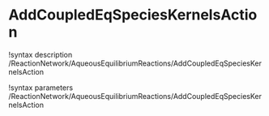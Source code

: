 <!-- MOOSE Documentation Stub: Remove this when content is added. -->

# AddCoupledEqSpeciesKernelsAction
!syntax description /ReactionNetwork/AqueousEquilibriumReactions/AddCoupledEqSpeciesKernelsAction

!syntax parameters /ReactionNetwork/AqueousEquilibriumReactions/AddCoupledEqSpeciesKernelsAction

